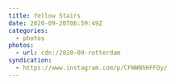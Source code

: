 ```yaml
---
title: Yellow Stairs
date: 2020-09-20T06:59:49Z
categories:
  - photos
photos:
  - url: cdn:/2020-09-rotterdam
syndication:
  - https://www.instagram.com/p/CFWWNhHFFOy/
---
```

